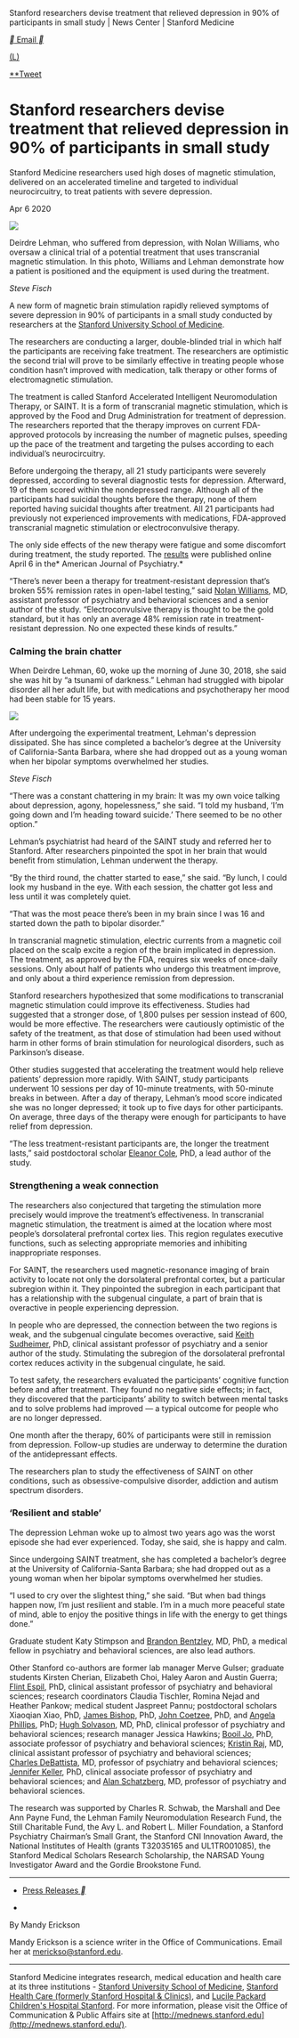 Stanford researchers devise treatment that relieved depression in 90% of participants in small study | News Center | Stanford Medicine

 [** Email  **](http://med.stanford.edu/news/all-news/2020/04/stanford-researchers-devise-treatment-that-relieved-depression-i.htmlmailto:?subject=Stanford%20researchers%20devise%20treatment%20that%20relieved%20depression%20in%2090%%20of%20participants%20in%20small%20study&body=http://med.stanford.edu/news/all-news/2020/04/stanford-researchers-devise-treatment-that-relieved-depression-i.html)

[(L)](https://www.facebook.com/sharer/sharer.php?kid_directed_site=0&sdk=joey&u=https%3A%2F%2Fmed.stanford.edu%2Fcontent%2Fsm%2Fnews%2Fall-news%2F2020%2F04%2Fstanford-researchers-devise-treatment-that-relieved-depression-i.html&display=popup&ref=plugin&src=share_button)

[**Tweet](https://twitter.com/intent/tweet?original_referer=http%3A%2F%2Fmed.stanford.edu%2Fnews%2Fall-news%2F2020%2F04%2Fstanford-researchers-devise-treatment-that-relieved-depression-i.html&ref_src=twsrc%5Etfw&text=Stanford%20researchers%20devise%20treatment%20that%20relieved%20depression%20in%2090%25%20of%20participants%20in%20small%20study&tw_p=tweetbutton&url=http%3A%2F%2Fmed.stanford.edu%2Fnews%2Fall-news%2F2020%2F04%2Fstanford-researchers-devise-treatment-that-relieved-depression-i.html)

# Stanford researchers devise treatment that relieved depression in 90% of participants in small study

Stanford Medicine researchers used high doses of magnetic stimulation, delivered on an accelerated timeline and targeted to individual neurocircuitry, to treat patients with severe depression.

 Apr 6  2020

![](../_resources/fbbb1fd151ab6a43465c1374efb11105.png)

Deirdre Lehman, who suffered from depression, with Nolan Williams, who oversaw a clinical trial of a potential treatment that uses transcranial magnetic stimulation. In this photo, Williams and Lehman demonstrate how a patient is positioned and the equipment is used during the treatment.

*Steve Fisch*

A new form of magnetic brain stimulation rapidly relieved symptoms of severe depression in 90% of participants in a small study conducted by researchers at the [Stanford University School of Medicine](https://med.stanford.edu/).

The researchers are conducting a larger, double-blinded trial in which half the participants are receiving fake treatment. The researchers are optimistic the second trial will prove to be similarly effective in treating people whose condition hasn’t improved with medication, talk therapy or other forms of electromagnetic stimulation.

The treatment is called Stanford Accelerated Intelligent Neuromodulation Therapy, or SAINT. It is a form of transcranial magnetic stimulation, which is approved by the Food and Drug Administration for treatment of depression. The researchers reported that the therapy improves on current FDA-approved protocols by increasing the number of magnetic pulses, speeding up the pace of the treatment and targeting the pulses according to each individual’s neurocircuitry.

Before undergoing the therapy, all 21 study participants were severely depressed, according to several diagnostic tests for depression. Afterward, 19 of them scored within the nondepressed range. Although all of the participants had suicidal thoughts before the therapy, none of them reported having suicidal thoughts after treatment. All 21 participants had previously not experienced improvements with medications, FDA-approved transcranial magnetic stimulation or electroconvulsive therapy.

The only side effects of the new therapy were fatigue and some discomfort during treatment, the study reported. The [results](https://ajp.psychiatryonline.org/doi/10.1176/appi.ajp.2019.19070720) were published online April 6 in the* American Journal of Psychiatry.*

“There’s never been a therapy for treatment-resistant depression that’s broken 55% remission rates in open-label testing,” said [Nolan Williams](https://med.stanford.edu/profiles/nolan-williams), MD, assistant professor of psychiatry and behavioral sciences and a senior author of the study. “Electroconvulsive therapy is thought to be the gold standard, but it has only an average 48% remission rate in treatment-resistant depression. No one expected these kinds of results.”

### Calming the brain chatter

When Deirdre Lehman, 60, woke up the morning of June 30, 2018, she said she was hit by “a tsunami of darkness.” Lehman had struggled with bipolar disorder all her adult life, but with medications and psychotherapy her mood had been stable for 15 years.

![](../_resources/6715bab7c983d89082c11532e883917f.png)

After undergoing the experimental treatment, Lehman's depression dissipated. She has since completed a bachelor’s degree at the University of California-Santa Barbara, where she had dropped out as a young woman when her bipolar symptoms overwhelmed her studies.

*Steve Fisch*

“There was a constant chattering in my brain: It was my own voice talking about depression, agony, hopelessness,” she said. “I told my husband, ‘I’m going down and I’m heading toward suicide.’ There seemed to be no other option.”

Lehman’s psychiatrist had heard of the SAINT study and referred her to Stanford. After researchers pinpointed the spot in her brain that would benefit from stimulation, Lehman underwent the therapy.

“By the third round, the chatter started to ease,” she said. “By lunch, I could look my husband in the eye. With each session, the chatter got less and less until it was completely quiet.

“That was the most peace there’s been in my brain since I was 16 and started down the path to bipolar disorder.”

In transcranial magnetic stimulation, electric currents from a magnetic coil placed on the scalp excite a region of the brain implicated in depression. The treatment, as approved by the FDA, requires six weeks of once-daily sessions. Only about half of patients who undergo this treatment improve, and only about a third experience remission from depression.

Stanford researchers hypothesized that some modifications to transcranial magnetic stimulation could improve its effectiveness. Studies had suggested that a stronger dose, of 1,800 pulses per session instead of 600, would be more effective. The researchers were cautiously optimistic of the safety of the treatment, as that dose of stimulation had been used without harm in other forms of brain stimulation for neurological disorders, such as Parkinson’s disease.

Other studies suggested that accelerating the treatment would help relieve patients’ depression more rapidly. With SAINT, study participants underwent 10 sessions per day of 10-minute treatments, with 50-minute breaks in between. After a day of therapy, Lehman’s mood score indicated she was no longer depressed; it took up to five days for other participants. On average, three days of the therapy were enough for participants to have relief from depression.

“The less treatment-resistant participants are, the longer the treatment lasts,” said postdoctoral scholar [Eleanor Cole](https://med.stanford.edu/profiles/eleanor-cole), PhD, a lead author of the study.

### Strengthening a weak connection

The researchers also conjectured that targeting the stimulation more precisely would improve the treatment’s effectiveness. In transcranial magnetic stimulation, the treatment is aimed at the location where most people’s dorsolateral prefrontal cortex lies. This region regulates executive functions, such as selecting appropriate memories and inhibiting inappropriate responses.

For SAINT, the researchers used magnetic-resonance imaging of brain activity to locate not only the dorsolateral prefrontal cortex, but a particular subregion within it. They pinpointed the subregion in each participant that has a relationship with the subgenual cingulate, a part of brain that is overactive in people experiencing depression.

In people who are depressed, the connection between the two regions is weak, and the subgenual cingulate becomes overactive, said [Keith Sudheimer](https://med.stanford.edu/profiles/keith-sudheimer), PhD, clinical assistant professor of psychiatry and a senior author of the study. Stimulating the subregion of the dorsolateral prefrontal cortex reduces activity in the subgenual cingulate, he said.

To test safety, the researchers evaluated the participants’ cognitive function before and after treatment. They found no negative side effects; in fact, they discovered that the participants’ ability to switch between mental tasks and to solve problems had improved — a typical outcome for people who are no longer depressed.

One month after the therapy, 60% of participants were still in remission from depression. Follow-up studies are underway to determine the duration of the antidepressant effects.

The researchers plan to study the effectiveness of SAINT on other conditions, such as obsessive-compulsive disorder, addiction and autism spectrum disorders.

### ‘Resilient and stable’

The depression Lehman woke up to almost two years ago was the worst episode she had ever experienced. Today, she said, she is happy and calm.

Since undergoing SAINT treatment, she has completed a bachelor’s degree at the University of California-Santa Barbara; she had dropped out as a young woman when her bipolar symptoms overwhelmed her studies.

“I used to cry over the slightest thing,” she said. “But when bad things happen now, I’m just resilient and stable. I’m in a much more peaceful state of mind, able to enjoy the positive things in life with the energy to get things done.”

Graduate student Katy Stimpson and [Brandon Bentzley](https://med.stanford.edu/profiles/brandon-bentzley), MD, PhD, a medical fellow in psychiatry and behavioral sciences, are also lead authors.

Other Stanford co-authors are former lab manager Merve Gulser; graduate students Kirsten Cherian, Elizabeth Choi, Haley Aaron and Austin Guerra; [Flint Espil](https://med.stanford.edu/profiles/flint-espil), PhD, clinical assistant professor of psychiatry and behavioral sciences; research coordinators Claudia Tischler, Romina Nejad and Heather Pankow; medical student Jaspreet Pannu; postdoctoral scholars Xiaoqian Xiao, PhD, [James Bishop](https://med.stanford.edu/profiles/james-bishop), PhD, [John Coetzee](https://med.stanford.edu/profiles/208701), PhD, and [Angela Phillips](https://med.stanford.edu/profiles/angela-phillips), PhD; [Hugh Solvason](https://med.stanford.edu/profiles/hugh-solvason), MD, PhD, clinical professor of psychiatry and behavioral sciences; research manager Jessica Hawkins; [Booil Jo](https://med.stanford.edu/profiles/booil-jo), PhD, associate professor of psychiatry and behavioral sciences; [Kristin Raj](https://med.stanford.edu/profiles/kristin-raj), MD, clinical assistant professor of psychiatry and behavioral sciences; [Charles DeBattista](https://med.stanford.edu/profiles/charles-debattista), MD, professor of psychiatry and behavioral sciences; [Jennifer Keller](https://med.stanford.edu/profiles/jennifer-keller), PhD, clinical associate professor of psychiatry and behavioral sciences; and [Alan Schatzberg](https://med.stanford.edu/profiles/alan-schatzberg), MD, professor of psychiatry and behavioral sciences.

The research was supported by Charles R. Schwab, the Marshall and Dee Ann Payne Fund, the Lehman Family Neuromodulation Research Fund, the Still Charitable Fund, the Avy L. and Robert L. Miller Foundation, a Stanford Psychiatry Chairman’s Small Grant, the Stanford CNI Innovation Award, the National Institutes of Health (grants T32035165 and UL1TR001085), the Stanford Medical Scholars Research Scholarship, the NARSAD Young Investigator Award and the Gordie Brookstone Fund.

* * *

- [Press Releases **](http://med.stanford.edu/news/all-news/brands/press.html)

-

By  Mandy Erickson

Mandy Erickson is a science writer in the Office of Communications. Email her at merickso@stanford.edu.

* * *

Stanford Medicine integrates research, medical education and health care at its three institutions - [Stanford University School of Medicine](http://med.stanford.edu/school.html), [Stanford Health Care (formerly Stanford Hospital & Clinics)](http://stanfordhealthcare.org/), and [Lucile Packard Children's Hospital Stanford](http://stanfordchildrens.org/). For more information, please visit the Office of Communication & Public Affairs site at [http://mednews.stanford.edu](http://mednews.stanford.edu/).